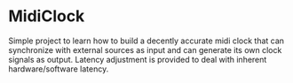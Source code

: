 # MidiClock

Simple project to learn how to build a decently accurate midi clock that can synchronize with external sources as input and can generate its own clock signals as output. Latency adjustment is provided to deal with inherent hardware/software latency.
